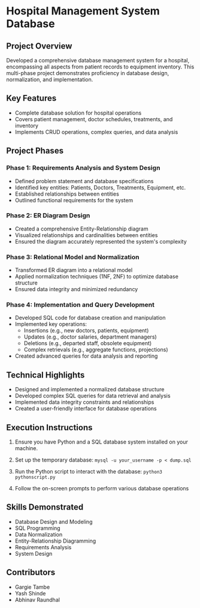 # Hospital Management System Database

## Project Overview
Developed a comprehensive database management system for a hospital, encompassing all aspects from patient records to equipment inventory. This multi-phase project demonstrates proficiency in database design, normalization, and implementation.

## Key Features
- Complete database solution for hospital operations
- Covers patient management, doctor schedules, treatments, and inventory
- Implements CRUD operations, complex queries, and data analysis

## Project Phases

### Phase 1: Requirements Analysis and System Design
- Defined problem statement and database specifications
- Identified key entities: Patients, Doctors, Treatments, Equipment, etc.
- Established relationships between entities
- Outlined functional requirements for the system

### Phase 2: ER Diagram Design
- Created a comprehensive Entity-Relationship diagram
- Visualized relationships and cardinalities between entities
- Ensured the diagram accurately represented the system's complexity

### Phase 3: Relational Model and Normalization
- Transformed ER diagram into a relational model
- Applied normalization techniques (1NF, 2NF) to optimize database structure
- Ensured data integrity and minimized redundancy

### Phase 4: Implementation and Query Development
- Developed SQL code for database creation and manipulation
- Implemented key operations:
  - Insertions (e.g., new doctors, patients, equipment)
  - Updates (e.g., doctor salaries, department managers)
  - Deletions (e.g., departed staff, obsolete equipment)
  - Complex retrievals (e.g., aggregate functions, projections)
- Created advanced queries for data analysis and reporting

## Technical Highlights
- Designed and implemented a normalized database structure
- Developed complex SQL queries for data retrieval and analysis
- Implemented data integrity constraints and relationships
- Created a user-friendly interface for database operations

## Execution Instructions

1. Ensure you have Python and a SQL database system installed on your machine.

2. Set up the temporary database:
     `mysql -u your_username -p < dump.sql`
3. Run the Python script to interact with the database:
     `python3 pythonscript.py`
4. Follow the on-screen prompts to perform various database operations

## Skills Demonstrated
- Database Design and Modeling
- SQL Programming
- Data Normalization
- Entity-Relationship Diagramming
- Requirements Analysis
- System Design

## Contributors
- Gargie Tambe 
- Yash Shinde
- Abhinav Raundhal
